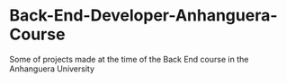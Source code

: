 # Back-End-Developer-Anhanguera-Course
Some of projects made at the time of the Back End course in the Anhanguera University
